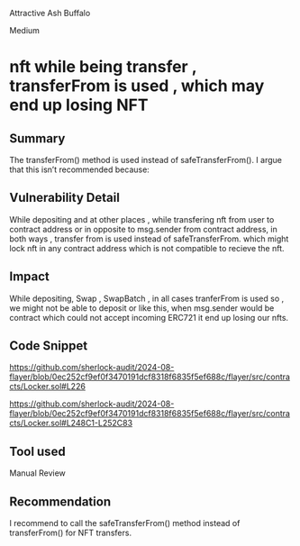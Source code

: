Attractive Ash Buffalo

Medium

# nft while being transfer , transferFrom is used , which may end up losing NFT

## Summary

The transferFrom() method is used instead of safeTransferFrom(). I  argue that this isn’t recommended because:

## Vulnerability Detail

While depositing and at other places , while transfering nft from user to contract address  or in opposite to msg.sender from contract address, in both ways , transfer from is used instead of safeTransferFrom. which might lock nft in any contract address which is not compatible to recieve the nft.

## Impact

While depositing, Swap , SwapBatch , in all cases tranferFrom is used so , we might not be able to deposit or like this, 
when msg.sender would be contract which could not accept incoming ERC721 it end up losing our nfts.

## Code Snippet

https://github.com/sherlock-audit/2024-08-flayer/blob/0ec252cf9ef0f3470191dcf8318f6835f5ef688c/flayer/src/contracts/Locker.sol#L226

https://github.com/sherlock-audit/2024-08-flayer/blob/0ec252cf9ef0f3470191dcf8318f6835f5ef688c/flayer/src/contracts/Locker.sol#L248C1-L252C83

## Tool used

Manual Review

## Recommendation

I recommend to call the safeTransferFrom() method instead of transferFrom() for NFT transfers.